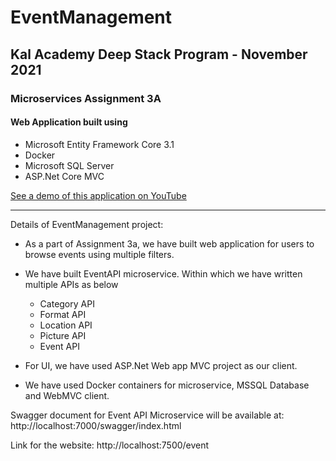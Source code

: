 # EventManagement

## Kal Academy Deep Stack Program - November 2021

### Microservices Assignment 3A

#### Web Application built using 
- Microsoft Entity Framework Core 3.1 
- Docker
- Microsoft SQL Server
- ASP.Net Core MVC

[See a demo of this application on YouTube]()

---

Details of EventManagement project:
- As a part of Assignment 3a, we have built web application for users to browse events using multiple filters.
- We have built EventAPI microservice. Within which we have written multiple APIs as below
  - Category API
  - Format API
  - Location API
  - Picture API
  - Event API

- For UI, we have used ASP.Net Web app MVC project as our client. 
- We have used Docker containers for microservice, MSSQL Database and WebMVC client.

Swagger document for Event API Microservice will be available at: http://localhost:7000/swagger/index.html

Link for the website: http://localhost:7500/event


     

 
